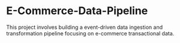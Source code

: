 # E-Commerce-Data-Pipeline
This project involves building a event-driven data ingestion and transformation pipeline focusing on e-commerce transactional data.
